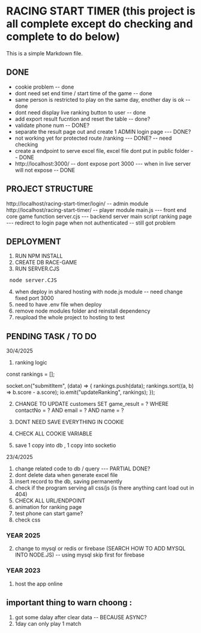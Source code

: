 # RACING START TIMER (this project is all complete except do checking and complete to do below)

This is a simple Markdown file.

## DONE

- cookie problem -- done
- dont need set end time / start time of the game -- done
- same person is restricted to play on the same day, enother day is ok -- done
- dont need display live ranking button to user -- done
- add export result fucntion and reset the table -- done?
- validate phone num -- DONE?
- separate the result page out and create 1 ADMIN login page --- DONE?
- not working yet for protected route /ranking --- DONE? -- need checking
- create a endpoint to serve excel file, excel file dont put in public folder -- DONE
- http://localhost:3000/ -- dont expose port 3000 --- when in live server will not expose -- DONE

## PROJECT STRUCTURE

http://localhost/racing-start-timer/login/ -- admin module
http://localhost/racing-start-timer/ -- player module
main.js --- front end core game function
server.cjs --- backend server main script
ranking page --- redirect to login page when not authenticated -- still got problem

## DEPLOYMENT

1. RUN NPM INSTALL
2. CREATE DB RACE-GAME
3. RUN SERVER.CJS
<pre> node server.CJS </pre>
4. when deploy in shared hosting with node.js module -- need change fixed port 3000
5. need to have .env file when deploy
6. remove node modules folder and reinstall dependency
7. reupload the whole project to hosting to test

## PENDING TASK / TO DO

30/4/2025
1. ranking logic

const rankings = [];

  socket.on("submitItem", (data) => {
    rankings.push(data);
    rankings.sort((a, b) => b.score - a.score);
    io.emit("updateRanking", rankings);
  });


2. CHANGE TO UPDATE customers SET game_result = ? WHERE contactNo = ? AND email = ? AND name = ?

3. DONT NEED SAVE EVERYTHING IN COOKIE

4. CHECK ALL COOKIE VARIABLE 

5. save 1 copy into db , 1 copy into socketio 


23/4/2025

1. change related code to db / query --- PARTIAL DONE?
3. dont delete data when generate excel file
4. insert record to the db, saving permanently
5. check if the program serving all css/js (is there anything cant load out in 404)
6. CHECK ALL URL/ENDPOINT
7. animation for ranking page
8. test phone can start game?
9. check css

### YEAR 2025

2. change to mysql or redis or firebase (SEARCH HOW TO ADD MYSQL INTO NODE.JS) -- using mysql skip first for firebase

### YEAR 2023

1. host the app online

## important thing to warn choong :

1. got some dalay after clear data -- BECAUSE ASYNC?
2. 1day can only play 1 match
